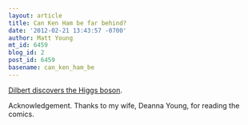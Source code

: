 ```yaml
---
layout: article
title: Can Ken Ham be far behind?
date: '2012-02-21 13:43:57 -0700'
author: Matt Young
mt_id: 6459
blog_id: 2
post_id: 6459
basename: can_ken_ham_be
---
```

[Dilbert discovers the Higgs boson](http://www.dilbert.com/strips/comic/2012-02-21/).

Acknowledgement.  Thanks to my wife, Deanna Young, for reading the comics.
